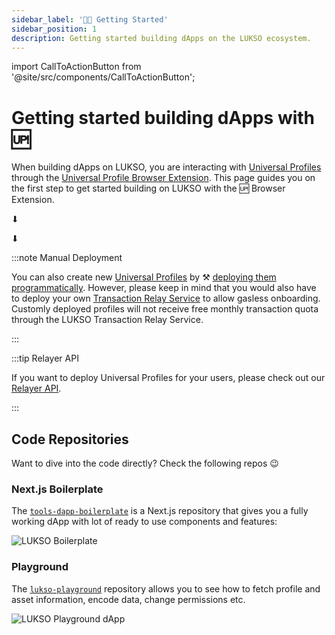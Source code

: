 ```yaml
---
sidebar_label: '👋🏻 Getting Started'
sidebar_position: 1
description: Getting started building dApps on the LUKSO ecosystem.
---
```


import CallToActionButton from '@site/src/components/CallToActionButton';

# Getting started building dApps with 🆙

When building dApps on LUKSO, you are interacting with [Universal Profiles](../../standards/universal-profile/introduction.md) through the [Universal Profile Browser Extension](https://chromewebstore.google.com/detail/universal-profiles/abpickdkkbnbcoepogfhkhennhfhehfn). This page guides you on the first step to get started building on LUKSO with the 🆙 Browser Extension.

<CallToActionButton
    color="white"
    target="_blank"
    link="/install-up-browser-extension"
    text="1 - Install the Universal Profile Browser Extension 🧩"
  />

<div
  style={{
    display: 'flex',
    justifyContent: 'center',
    fontSize: '3em',
  }}
>
  <p>⬇</p>
</div>

<CallToActionButton
    color="white"
    target="_blank"
    link="https://my.universalprofile.cloud"
    text="2 - Create your Universal Profile 🆙"
  />

<div
  style={{
    display: 'flex',
    justifyContent: 'center',
    fontSize: '3em',
  }}
>
  <p>⬇</p>
</div>

<CallToActionButton
    color="white"
    link="/learn/universal-profile/connect-profile/connect-up"
    text="3 - Start building! 🫡"
  />

:::note Manual Deployment

You can also create new [Universal Profiles](../../standards/universal-profile/introduction.md) by ⚒️ [deploying them programmatically](./advanced-guides/deploy-up-with-lsp23.md). However, please keep in mind that you would also have to deploy your own [Transaction Relay Service](../../standards/relayer-api.md) to allow gasless onboarding. Customly deployed profiles will not receive free monthly transaction quota through the LUKSO Transaction Relay Service.

:::

:::tip Relayer API

If you want to deploy Universal Profiles for your users, please check out our [Relayer API](../../tools/services/relayer-developer.md).

:::

## Code Repositories

Want to dive into the code directly? Check the following repos 😉

### Next.js Boilerplate

The [`tools-dapp-boilerplate`](https://github.com/lukso-network/tools-dapp-boilerplate) is a Next.js repository that gives you a fully working dApp with lot of ready to use components and features:

<div style={{textAlign: 'center'}}>

<img
  src="https://github.com/lukso-network/tools-dapp-boilerplate/raw/main/img/front_page.png"
  alt="LUKSO Boilerplate"
/>

</div>

### Playground

The [`lukso-playground`](https://github.com/lukso-network/lukso-playground) repository allows you to see how to fetch profile and asset information, encode data, change permissions etc.

<div style={{textAlign: 'center'}}>

<img src="/img/guides/playground_dapp.png" alt="LUKSO Playground dApp" />

</div>
